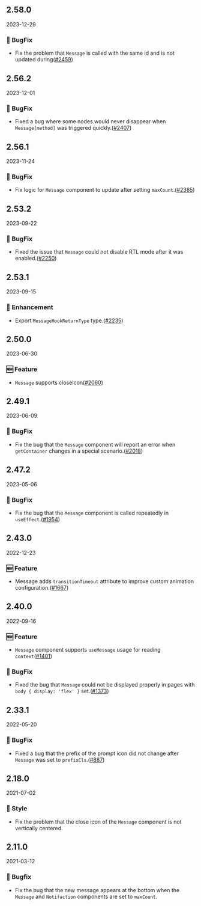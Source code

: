 ## 2.58.0

2023-12-29

### 🐛 BugFix

- Fix the problem that `Message` is called with the same id and is not updated during([#2459](https://github.com/arco-design/arco-design/pull/2459))

## 2.56.2

2023-12-01

### 🐛 BugFix

- Fixed a bug where some nodes would never disappear when `Message[method]` was triggered quickly.([#2407](https://github.com/arco-design/arco-design/pull/2407))

## 2.56.1

2023-11-24

### 🐛 BugFix

- Fix logic for `Message` component to update after setting `maxCount`.([#2385](https://github.com/arco-design/arco-design/pull/2385))

## 2.53.2

2023-09-22

### 🐛 BugFix

- Fixed the issue that `Message` could not disable RTL mode after it was enabled.([#2250](https://github.com/arco-design/arco-design/pull/2250))

## 2.53.1

2023-09-15

### 💎 Enhancement

- Export `MessageHookReturnType` type.([#2235](https://github.com/arco-design/arco-design/pull/2235))

## 2.50.0

2023-06-30

### 🆕 Feature

- `Message` supports closeIcon([#2060](https://github.com/arco-design/arco-design/pull/2060))

## 2.49.1

2023-06-09

### 🐛 BugFix

- Fix the bug that the `Message` component will report an error when `getContainer` changes in a special scenario.([#2018](https://github.com/arco-design/arco-design/pull/2018))

## 2.47.2

2023-05-06

### 🐛 BugFix

- Fix the bug that the `Message` component is called repeatedly in `useEffect`.([#1954](https://github.com/arco-design/arco-design/pull/1954))

## 2.43.0

2022-12-23

### 🆕 Feature

- Message adds `transitionTimeout` attribute to improve custom animation configuration.([#1667](https://github.com/arco-design/arco-design/pull/1667))

## 2.40.0

2022-09-16

### 🆕 Feature

- `Message` component supports `useMessage` usage for reading `context`([#1401](https://github.com/arco-design/arco-design/pull/1401))

### 🐛 BugFix

- Fixed the bug that `Message` could not be displayed properly in pages with `body { display: 'flex' }` set.([#1373](https://github.com/arco-design/arco-design/pull/1373))

## 2.33.1

2022-05-20

### 🐛 BugFix

- Fixed a bug that the prefix of the prompt icon did not change after `Message` was set to `prefixCls`.([#887](https://github.com/arco-design/arco-design/pull/887))

## 2.18.0

2021-07-02

### 💅 Style

- Fix the problem that the close icon of the `Message` component is not vertically centered.



## 2.11.0

2021-03-12

### 🐛 Bugfix

- Fix the bug that the new message appears at the bottom when the `Message` and `Notifaction` components are set to `maxCount`.

